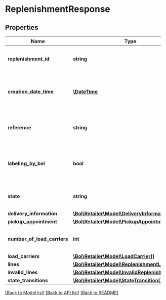 # ReplenishmentResponse

## Properties
Name | Type | Description | Notes
------------ | ------------- | ------------- | -------------
**replenishment_id** | **string** | The unique identifier of the replenishment. | 
**creation_date_time** | [**\DateTime**](\DateTime.md) | The date and time when this replenishment was created. In ISO 8601 format. | 
**reference** | **string** | Custom user defined reference to identify the replenishment. | 
**labeling_by_bol** | **bool** | Indicates whether the replenishment will be labeled by bol.com or not. | 
**state** | **string** | Indicates the state of this replenishment order. | 
**delivery_information** | [**\Bol\Retailer\Model\DeliveryInformation**](DeliveryInformation.md) |  | 
**pickup_appointment** | [**\Bol\Retailer\Model\PickupAppointment**](PickupAppointment.md) |  | [optional] 
**number_of_load_carriers** | **int** | The number of load carriers in this shipment. | [optional] 
**load_carriers** | [**\Bol\Retailer\Model\LoadCarrier[]**](LoadCarrier.md) |  | 
**lines** | [**\Bol\Retailer\Model\ReplenishmentLine[]**](ReplenishmentLine.md) |  | 
**invalid_lines** | [**\Bol\Retailer\Model\InvalidReplenishmentLine[]**](InvalidReplenishmentLine.md) |  | 
**state_transitions** | [**\Bol\Retailer\Model\StateTransition[]**](StateTransition.md) |  | 

[[Back to Model list]](../../README.md#documentation-for-models) [[Back to API list]](../../README.md#documentation-for-api-endpoints) [[Back to README]](../../README.md)

